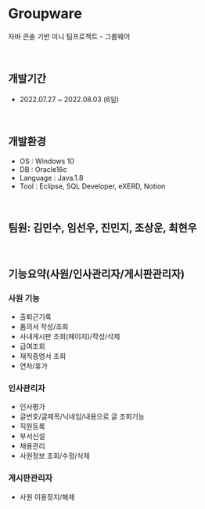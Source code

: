 # Groupware
자바 콘솔 기반 미니 팀프로젝트 - 그룹웨어 

<br>

## 개발기간
- 2022.07.27 ~ 2022.08.03 (6일)
<br>

## 개발환경 <a name="built-with"></a>
- OS : Windows 10
- DB : Oracle18c 
- Language : Java.1.8
- Tool : Eclipse, SQL Developer, eXERD, Notion

<br>

## 팀원: 김민수, 임선우, 진민지, 조상운, 최현우

<br>

## 기능요약(사원/인사관리자/게시판관리자)

### 사원 기능
- 출퇴근기록
- 품의서 작성/조회
- 사내게시판 조회(페이지)/작성/삭제
- 급여조회
- 재직증명서 조회
- 연차/휴가

### 인사관리자
- 인사평가
- 글번호/글제목/닉네임/내용으로 글 조회기능
- 직원등록
- 부서신설
- 채용관리
- 사원정보 조회/수정/삭제

### 게시판관리자
- 사원 이용정지/해제






